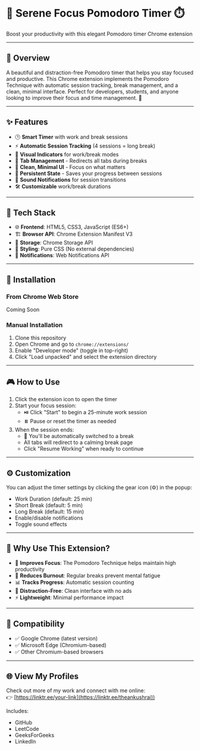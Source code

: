 # 🍅 Serene Focus Pomodoro Timer ⏱️  
Boost your productivity with this elegant Pomodoro timer Chrome extension

---

## 📖 Overview

A beautiful and distraction-free Pomodoro timer that helps you stay focused and productive. This Chrome extension implements the Pomodoro Technique with automatic session tracking, break management, and a clean, minimal interface. Perfect for developers, students, and anyone looking to improve their focus and time management. 🎯

---

## ✨ Features

- 🕒 **Smart Timer** with work and break sessions
- ⚡ **Automatic Session Tracking** (4 sessions = long break)
- 🚦 **Visual Indicators** for work/break modes
- 🔄 **Tab Management** - Redirects all tabs during breaks
- 🎨 **Clean, Minimal UI** - Focus on what matters
- 💾 **Persistent State** - Saves your progress between sessions
- 🎵 **Sound Notifications** for session transitions
- 🛠️ **Customizable** work/break durations

---

## 🧰 Tech Stack

- 🌐 **Frontend**: HTML5, CSS3, JavaScript (ES6+)
- 🏗️ **Browser API**: Chrome Extension Manifest V3
- 🏪 **Storage**: Chrome Storage API
- 🎨 **Styling**: Pure CSS (No external dependencies)
- 🔔 **Notifications**: Web Notifications API

---

## 🚀 Installation

### From Chrome Web Store
Coming Soon

### Manual Installation
1. Clone this repository
2. Open Chrome and go to `chrome://extensions/`
3. Enable "Developer mode" (toggle in top-right)
4. Click "Load unpacked" and select the extension directory

---

## 🎮 How to Use

1. Click the extension icon to open the timer
2. Start your focus session:
   - ⏯️ Click "Start" to begin a 25-minute work session
   - ⏸️  Pause or reset the timer as needed
3. When the session ends:
   - 🎉 You'll be automatically switched to a break
   - All tabs will redirect to a calming break page
   - Click "Resume Working" when ready to continue

---

## ⚙️ Customization

You can adjust the timer settings by clicking the gear icon (⚙️) in the popup:

- Work Duration (default: 25 min)
- Short Break (default: 5 min)
- Long Break (default: 15 min)
- Enable/disable notifications
- Toggle sound effects

---

## 🌟 Why Use This Extension?

- 🧠 **Improves Focus**: The Pomodoro Technique helps maintain high productivity
- 🛑 **Reduces Burnout**: Regular breaks prevent mental fatigue
- 📊 **Tracks Progress**: Automatic session counting
- 🎯 **Distraction-Free**: Clean interface with no ads
- ⚡ **Lightweight**: Minimal performance impact

---

## 📱 Compatibility

- ✅ Google Chrome (latest version)
- ✅ Microsoft Edge (Chromium-based)
- ✅ Other Chromium-based browsers

---
## 🌐 View My Profiles

Check out more of my work and connect with me online:  
👉 [https://linktr.ee/your-link](https://linktr.ee/theankushrai))

Includes:
- GitHub  
- LeetCode  
- GeeksForGeeks  
- LinkedIn